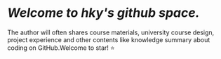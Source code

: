 # *Welcome to hky's github space.*

The author will often shares course materials, university course design, project experience and other contents like knowledge summary about coding on GitHub.Welcome to star! :star:












